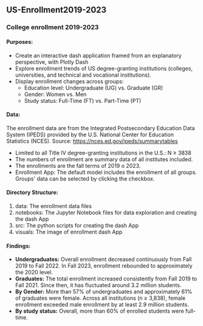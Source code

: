 ## US-Enrollment2019-2023
### College enrollment 2019-2023
#### Purposes:
- Create an interactive dash application framed from an explanatory perspective, with Plotly Dash
- Explore enrollment trends of US degree-granting institutions (colleges, universities, and technical and vocational institutions).
- Display enrollment changes across groups:
    - Education level: Undergraduate (UG) vs. Graduate (GR)
    - Gender: Women vs. Men
    - Study status: Full-Time (FT) vs. Part-Time (PT)

#### Data: 
The enrollment data are from the Integrated Postsecondary Education Data System (IPEDS) provided by the U.S. National Center for Education Statistics (NCES).
Source: https://nces.ed.gov/ipeds/summarytables 
- Limited to all Title IV degree-granting institutions in the U.S.: N ≥ 3838
- The numbers of enrollment are summary data of all institutes included.
- The enrollments are the fall terms of 2019 o 2023. 
- Enrollment App: The default model includes the enrollment of all groups. Groups' data can be selected by clicking the checkbox. 

#### Directory Structure:
1. data: The enrollment data files
2. notebooks: The Jupyter Notebook files for data exploration and creating the dash App
3. src: The python scripts for creating the dash App
4. visuals: The image of enrollment dash App 
   
#### Findings: 
- **Undergraduates:** Overall enrollment decreased continuously from Fall 2019 to Fall 2022. In Fall 2023, enrollment rebounded to approximately the 2020 level.
- **Graduates:** The total enrollment increased consistently from Fall 2019 to Fall 2021. Since then, it has fluctuated around 3.2 million students. 
- **By Gender:** More than 57% of undergraduates and approximately 61% of graduates were female. Across all institutions (n ≥ 3,838), female enrollment exceeded male enrollment by at least 2.9 million students.
- **By study status:** Overall, more than 60% of enrolled students were full-time.
  
